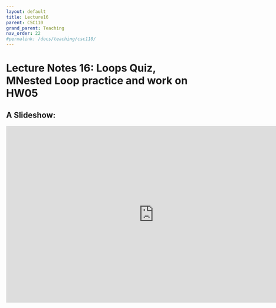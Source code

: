 ```yaml
---
layout: default
title: Lecture16
parent: CSC110
grand_parent: Teaching
nav_order: 22
#permalink: /docs/teaching/csc110/
---  
```

  

Lecture Notes 16: Loops Quiz, MNested Loop practice and work on HW05
===========================================



A Slideshow:
---------------

<iframe src="https://docs.google.com/presentation/d/e/2PACX-1vQ7myuhHDO1sEPPxAR4fl3MYcSw5F6Rnv2sIvKc9Dwu14L63ozjdu33-JHEmVwCffuJN975-efh_FBL/embed?start=false&loop=false&delayms=60000" frameborder="0" width="800" height="479" allowfullscreen="true" mozallowfullscreen="true" webkitallowfullscreen="true"></iframe>
